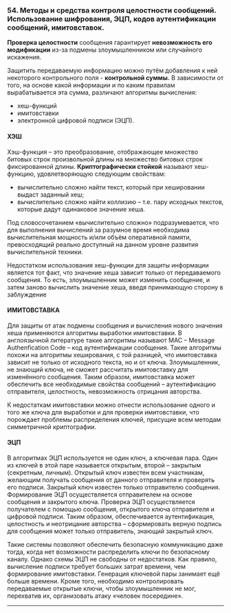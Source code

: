 ### 54. Методы и средства контроля целостности сообщений. Использование шифрования, ЭЦП, кодов аутентификации сообщений,  имитовставок.

**Проверка целостности** сообщения гарантирует **невозможность его модификации** из-за подмены злоумышленником или случайного искажения.

Защитить передаваемую информацию можно путём добавления к ней некоторого контрольного поля - **контрольной суммы.**
 В зависимости от того, на основе какой информации и по каким правилам вырабатывается эта сумма, различают алгоритмы вычисления:
* хеш-функций
* имитовставки 
* электронной цифровой подписи (ЭЦП).

#### ХЭШ
Хэш-функция – это преобразование, отображающее множество битовых строк произвольной длины на множество битовых строк фиксированной длины.
**Криптографически стойкой** называют хеш-функцию, удовлетворяющую следующим свойствам:
- вычислительно сложно найти текст, который при хешировании выдаст заданный хеш;
- вычислительно сложно найти коллизию – т.е. пару исходных текстов, которые дадут одинаковое значение хеша. 

Под словосочетанием «вычислительно сложно» подразумевается, что для выполнения вычислений за разумное время необходима вычислительная мощность и/или объём оперативной памяти, превосходящий реально доступный на данном уровне развития вычислительной техники.

Недостатком использования хеш-функции для защиты информации является тот факт, что значение хеша зависит только от передаваемого сообщения. То есть, злоумышленник может изменить сообщение, и затем заново вычислить значение хеша, введя принимающую сторону в заблуждение

#### ИМИТОВСТАВКА
Для защиты от атак подмены сообщения и вычисления нового значения хеша применяются алгоритмы выработки имитовставки. 
В англоязычной литературе такие алгоритмы называют MAC – Message Authenfication Code – код аутентификации сообщения. 
Такие алгоритмы похожи на алгоритмы хеширования, с той разницей, что имитовставка зависит не только от исходного текста, но и от ключа.
Злоумышленник, не знающий ключа, не сможет рассчитать имитовставку для изменённого сообщения.
Таким образом, имитовставка может обеспечить все необходимые свойства сообщений – аутентификацию отправителя, целостность, невозможность отрицания авторства.

К недостаткам имитовставки можно отнести использование одного и того же ключа для выработки и для проверки имитовставки, что порождает проблемы распределения ключей, присущие всем методам симметричной криптографии.

#### ЭЦП
В алгоритмах ЭЦП используется не один ключ, а ключевая пара.
Один из ключей в этой паре называется открытым, второй – закрытым (секретным, личным). 
Открытый ключ известен всем участникам, желающим получать сообщения от данного отправителя и проверять его подписи. 
Закрытый ключ известен только отправителю сообщения.
Формирование ЭЦП осуществляется отправителем на основе сообщения и закрытого ключа.
Проверка ЭЦП осуществляется получателем с помощью сообщения, открытого ключа отправителя и цифровой подписи. 
Таким образом, обеспечивается аутентификация, целостность и неотрицание авторства – сформировать верную подпись для сообщения может только отправитель, знающий закрытый ключ.

Такие системы позволяют обеспечить безопасную коммуникацию даже тогда, когда нет возможности распределить ключи по безопасному каналу. Однако схемы ЭЦП не свободны от недостатков. 
Как правило, вычисление подписи требует больших затрат времени, чем формирование имитовставки.
Генерация ключевой пары занимает ещё больше времени. 
Кроме того, необходимо контролировать передаваемые открытые ключи, чтобы злоумышленник не мог, перехватив их, организовать атаку «человек посередине».

___
